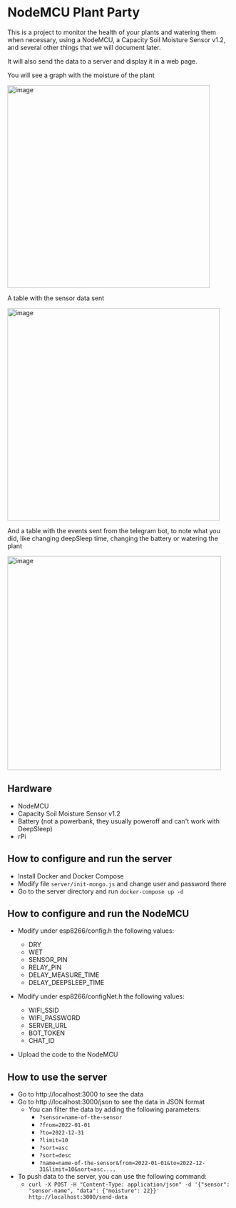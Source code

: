 NodeMCU Plant Party
===================

This is a project to monitor the health of your plants and watering them when
necessary, using a NodeMCU, a Capacity Soil Moisture Sensor v1.2, and several
other things that we will document later.

It will also send the data to a server and display it in a web page.

You will see a graph with the moisture of the plant

<img width="454" alt="image" src="https://user-images.githubusercontent.com/709594/232586156-a4d7568a-d6dc-4833-8052-ea80c0cc1ed8.png">

A table with the sensor data sent

<img width="476" alt="image" src="https://user-images.githubusercontent.com/709594/232586280-2d8a2815-c675-48e9-9ae7-ff0f2ec3878a.png">

And a table with the events sent from the telegram bot, to note what you did, like changing deepSleep time, changing the battery or watering the plant

<img width="479" alt="image" src="https://user-images.githubusercontent.com/709594/232586758-4770dcd7-c05d-4d11-9a6a-41409981c88f.png">

## Hardware

* NodeMCU
* Capacity Soil Moisture Sensor v1.2
* Battery (not a powerbank, they usually poweroff and can't work with DeepSleep)
* rPi

## How to configure and run the server

* Install Docker and Docker Compose
* Modify file `server/init-mongo.js` and change user and password there
* Go to the server directory and run `docker-compose up -d`

## How to configure and run the NodeMCU

* Modify under esp8266/config.h the following values:
  * DRY
  * WET
  * SENSOR_PIN
  * RELAY_PIN
  * DELAY_MEASURE_TIME
  * DELAY_DEEPSLEEP_TIME

* Modify under esp8266/configNet.h the following values:
  * WIFI_SSID
  * WIFI_PASSWORD
  * SERVER_URL
  * BOT_TOKEN
  * CHAT_ID

* Upload the code to the NodeMCU

## How to use the server

* Go to http://localhost:3000 to see the data
* Go to http://localhost:3000/json to see the data in JSON format
  * You can filter the data by adding the following parameters:
    * `?sensor=name-of-the-sensor`
    * `?from=2022-01-01`
    * `?to=2022-12-31`
    * `?limit=10`
    * `?sort=asc`
    * `?sort=desc`
    * `?name=name-of-the-sensor&from=2022-01-01&to=2022-12-31&limit=10&sort=asc....`
* To push data to the server, you can use the following command:
  * `curl -X POST -H "Content-Type: application/json" -d '{"sensor": "sensor-name", "data": {"moisture": 22}}' http://localhost:3000/send-data`
